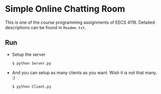 # Simple Online Chatting Room

This is one of the course programming assignments of EECS 4119. Detailed descriptions can be found in `Readme.txt`.

## Run

- Setup the server

  ```bash
  $ python Server.py
  ```

- And you can setup as many clients as you want. Wish it is not that many. :)

  ```bash
  $ python Client.py
  ```
